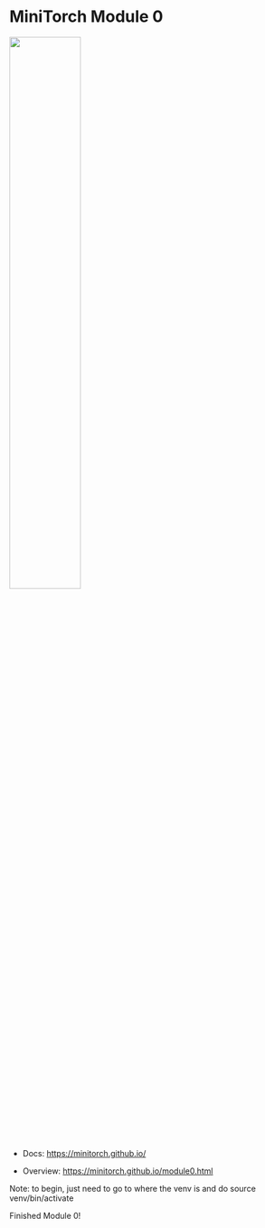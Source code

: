 # MiniTorch Module 0

<img src="https://minitorch.github.io/minitorch.svg" width="50%px">

* Docs: https://minitorch.github.io/

* Overview: https://minitorch.github.io/module0.html


Note: to begin, just need to go to where the venv is and do source venv/bin/activate


Finished Module 0! 
